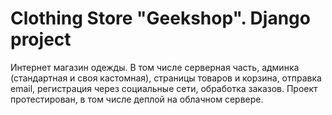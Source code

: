 # Clothing Store "Geekshop". Django project
Интернет магазин одежды. 
В том числе серверная часть, админка (стандартная и своя кастомная), страницы товаров и корзина, отправка email, регистрация через социальные сети, обработка заказов. 
Проект протестирован, в том числе деплой на облачном сервере.
